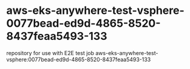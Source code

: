 # aws-eks-anywhere-test-vsphere-0077bead-ed9d-4865-8520-8437feaa5493-133
repository for use with E2E test job aws-eks-anywhere-test-vsphere:0077bead-ed9d-4865-8520-8437feaa5493-133
